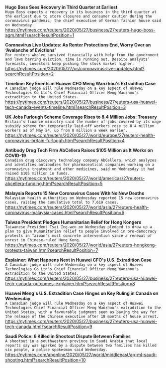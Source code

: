 **Hugo Boss Sees Recovery in Third Quarter at Earliest**\
`Hugo Boss expects a recovery in its business in the third quarter at the earliest due to store closures and consumer caution during the coronavirus pandemic, the chief executive of German fashion house said on Wednesday.`\
https://nytimes.com/reuters/2020/05/27/business/27reuters-hugo-boss-agm.html?searchResultPosition=1

**Coronavirus Live Updates: As Renter Protections End, Worry Over an ‘Avalanche of Evictions’**\
`For renters who’ve survived financially with help from the government and laws barring eviction, time is running out. Despite analysts’ forecasts, investors keep pushing the stock market higher.`\
https://nytimes.com/2020/05/27/us/coronavirus-live-updates.html?searchResultPosition=2

**Timeline: Key Events in Huawei CFO Meng Wanzhou's Extradition Case**\
`A Canadian judge will rule Wednesday on a key aspect of Huawei Technologies Co Ltd's Chief Financial Officer Meng Wanzhou's extradition to the United States.`\
https://nytimes.com/reuters/2020/05/27/business/27reuters-usa-huawei-tech-canada-events-timeline.html?searchResultPosition=3

**UK Jobs Furlough Scheme Coverage Rises to 8.4 Million Jobs: Treasury**\
`Britain's finance ministry said the number of jobs covered by its wage subsidy scheme for temporarily laid-off workers rose to 8.4 million workers as of May 24, up from 8 million a week earlier.`\
https://nytimes.com/reuters/2020/05/27/world/europe/27reuters-health-coronavirus-britain-furlough.html?searchResultPosition=4

**Antibody Drug Tech Firm AbCellera Raises $105 Million as It Works on COVID-19**\
`Canadian drug discovery technology company AbCellera, which analyzes and identifies antibodies for pharmaceutical companies working on a coronavirus treatment and other medicines, said on Wednesday it had raised $105 million in funds.`\
https://nytimes.com/reuters/2020/05/27/world/americas/27reuters-abcellera-funding.html?searchResultPosition=5

**Malaysia Reports 15 New Coronavirus Cases With No New Deaths**\
`Malaysian health authorities on Wednesday reported 15 new coronavirus cases, raising the cumulative total to 7,619 cases.`\
https://nytimes.com/reuters/2020/05/27/world/asia/27reuters-health-coronavirus-malaysia-cases.html?searchResultPosition=6

**Taiwan President Pledges Humanitarian Relief for Hong Kongers**\
`Taiwanese President Tsai Ing-wen on Wednesday pledged to draw up a plan to give humanitarian relief to people involved in pro-democracy protests in Taiwan's most concrete intervention since a renewal of unrest in Chinese-ruled Hong Kong.`\
https://nytimes.com/reuters/2020/05/27/world/asia/27reuters-hongkong-protests-taiwan.html?searchResultPosition=7

**Explainer: What Happens Next in Huawei CFO's U.S. Extradition Case**\
`A Canadian judge will rule Wednesday on a key aspect of Huawei Technologies Co Ltd's Chief Financial Officer Meng Wanzhou's extradition to the United States.`\
https://nytimes.com/reuters/2020/05/27/business/27reuters-usa-huawei-tech-canada-outcomes-explainer.html?searchResultPosition=8

**Huawei Meng's U.S. Extradition Case Hinges on Key Ruling in Canada on Wednesday**\
`A Canadian judge will rule Wednesday on a key aspect of Huawei Technologies Chief Financial Officer Meng Wanzhou's extradition to the United States, with a favourable judgment seen as paving the way for the release of the Chinese executive after 18 months of house arrest.`\
https://nytimes.com/reuters/2020/05/27/business/27reuters-usa-huawei-tech-canada.html?searchResultPosition=9

**Saudi Police: 6 Killed in Shootout Dispute Between Families**\
`A shootout in a southwestern province in Saudi Arabia that local reports say was sparked by a dispute between two families has killed six people, a police spokesman said Wednesday. `\
https://nytimes.com/aponline/2020/05/27/world/middleeast/ap-ml-saudi-shooting.html?searchResultPosition=10

